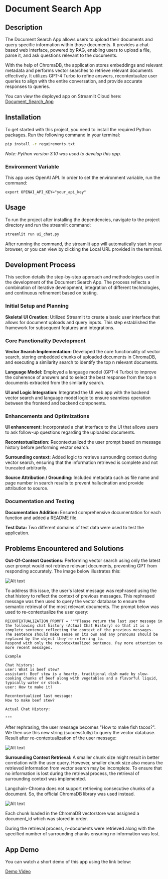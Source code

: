 # Document Search App

## Description
The Document Search App allows users to upload their documents and query specific information within those documents. It provides a chat-based web interface, powered by RAG, enabling users to upload a file, parse it, and ask questions relevant to the documents. 

With the help of ChromaDB, the application stores embeddings and relevant metadata and performs vector searches to retrieve relevant documents effectively. It utilizes GPT-4 Turbo to refine answers, recontextualize user queries to align with the entire conversation, and provide accurate responses to queries.

You can view the deployed app on Streamlit Cloud here: [Document_Search_App](https://xmentiumproject-priyanka-aryal.streamlit.app/)

## Installation
To get started with this project, you need to install the required Python packages. Run the following command in your terminal:
```bash
pip install -r requirements.txt
```
*Note: Python version 3.10 was used to develop this app.*

### Environment Variable

This app uses OpenAI API. In order to set the environment variable, run the command:

```commandline
export OPENAI_API_KEY="your_api_key"
```

## Usage
To run the project after installing the dependencies, navigate to the project directory and run the streamlit command:
```bash
streamlit run ui_chat.py
```
After running the command, the streamlit app will automatically start in your browser, or you can view by clicking the Local URL provided in the terminal. 

## Development Process
This section details the step-by-step approach and methodologies used in the development of the Document Search App. The process reflects a combination of iterative development, integration of different technologies, and continuous refinement based on testing.

### Initial Setup and Planning
**Skeletal UI Creation:** Utilized Streamlit to create a basic user interface that allows for document uploads and query inputs. This step established the framework for subsequent features and integrations.

### Core Functionality Development

**Vector Search Implementation:** Developed the core functionality of vector search, storing embedded chunks of uploaded documents in ChromaDB, and executing a similarity search to identify the top n relevant documents.

**Language Model:** Employed a language model (GPT-4 Turbo) to improve the coherence of answers and to select the best response from the top n documents extracted from the similarity search.

**UI and Logic Integration:** Integrated the UI web app with the backend vector search and language model logic to ensure seamless operation between the frontend and backend components.

### Enhancements and Optimizations

**UI enhancement:** Incorporated a chat interface to the UI that allows users to ask follow-up questions regarding the uploaded documents.

**Recontextualization:** Recontextualized the user prompt based on message history before performing vector search.

**Surrounding context:** Added logic to retrieve surrounding context during vector search, ensuring that the information retrieved is complete and not truncated arbitrarily.

**Source Attribution / Grounding:**  Included metadata such as file name and page number in search results to prevent hallucination and provide attribution to source.

### Documentation and Testing

**Documentation Addition:** Ensured comprehensive documentation for each function and added a README file.

**Test Data:** Two different domains of test data were used to test the application.

## Problems Encountered and Solutions

**Out-Of-Context Questions:** Performing vector search using only the latest user prompt would not retrieve relevant documents, preventing GPT from responding accurately. The image below illustrates this:

![Alt text](app_images/fish_1.png?raw=true "no-context-question")

To address this issue, the user's latest message was rephrased using the chat history to reflect the context of previous messages. This rephrased message was then used to query the vector database to ensure the semantic retrieval of the most relevant documents. The prompt below was used to re-contextualize the user query:
```commandline
RECONTEXTUALIZATION_PROMPT = """Please return the last user message in the following chat history (Actual Chat History) so that it is a complete sentence reflecting the context of the previous messages.
The sentence should make sense on its own and any pronouns should be replaced by the object they're referring to. 
Respond with only the recontextualized sentence. Pay more attention to more recent messages.

Example

Chat history:
user: What is beef stew?
assistant: Beef stew is a hearty, traditional dish made by slow-cooking chunks of beef along with vegetables and a flavorful liquid, typically water or stock.
user: How to make it?

Recontextualized last message:
How to make beef stew?

Actual Chat History:

"""
```

After rephrasing, the user message becomes "How to make fish tacos?". We then use this new string (successfully) to query the vector database. 
Result after re-contextualization of the user message:

![Alt text](app_images/fish_2.png?raw=true "no-context-question")

**Surrounding Context Retrieval:** A smaller chunk size might result in better correlation with the user query. However, smaller chunk size also means the retrieved information from vector search may be incomplete. To ensure that no information is lost during the retrieval process, the retrieval of surrounding context was implemented. 

Langchain-Chroma does not support retrieving consecutive chunks of a document. So, the official ChromaDB library was used instead.

![Alt text](app_images/vectorstore.png?raw=true "no-context-question")

Each chunk loaded in the ChromaDB vectorstore was assigned a document_id which was stored in order. 

During the retrieval process, n-documents were retrieved along with the specified number of surrounding chunks ensuring no information was lost. 

## App Demo 
You can watch a short demo of this app using the link below:

[Demo Video](https://drive.google.com/file/d/1nlUHhHOy_B6bR2kmmWxrhUpErQhsVGck/view?usp=sharing/view)

